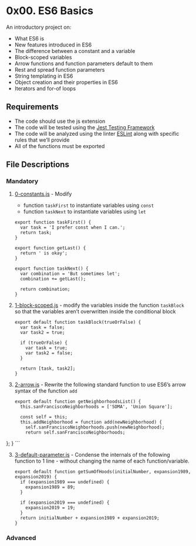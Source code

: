 # 0x00. ES6 Basics
An introductory project on:

- What ES6 is
- New features introduced in ES6
- The difference between a constant and a variable
- Block-scoped variables
- Arrow functions and function parameters default to them
- Rest and spread function parameters
- String templating in ES6
- Object creation and their properties in ES6
- Iterators and for-of loops

## Requirements
- The code should use the js extension
- The code will be tested using the [Jest Testing Framework](https://jestjs.io/)
- The code will be analyzed using the linter [ESLint](https://eslint.org/) along with specific rules that we’ll provide
- All of the functions must be exported

## File Descriptions
### Mandatory

1. [0-constants.js](./0-constants.js) - Modify
	- function `taskFirst` to instantiate variables using `const`
	- function `taskNext` to instantiate variables using `let`

	```
	export function taskFirst() {
	  var task = 'I prefer const when I can.';
	  return task;
	}
	
	export function getLast() {
	  return ' is okay';
	}
	
	export function taskNext() {
	  var combination = 'But sometimes let';
	  combination += getLast();
	
	  return combination;
	}
	```
2. [1-block-scoped.js](./1-block-scoped.js) - modify the variables inside the function `taskBlock` so that the variables aren’t overwritten inside the conditional block
	```
	export default function taskBlock(trueOrFalse) {
  	  var task = false;
	  var task2 = true;

	  if (trueOrFalse) {
	    var task = true;
	    var task2 = false;
	  }

	  return [task, task2];
	}
	```
3. [2-arrow.js](./2-arrow.js) - Rewrite the following standard function to use ES6’s arrow syntax of the function `add`
	```
	export default function getNeighborhoodsList() {
	  this.sanFranciscoNeighborhoods = ['SOMA', 'Union Square'];

	  const self = this;
	  this.addNeighborhood = function add(newNeighborhood) {
	    self.sanFranciscoNeighborhoods.push(newNeighborhood);
	    return self.sanFranciscoNeighborhoods;
  };
}
	```

3. [3-default-parameter.js](./3-default-parameter.js) - Condense the internals of the following function to 1 line - without changing the name of each function/variable.
	```
	export default function getSumOfHoods(initialNumber, expansion1989, expansion2019) {
	  if (expansion1989 === undefined) {
	    expansion1989 = 89;
	  }

	  if (expansion2019 === undefined) {
	    expansion2019 = 19;
	  }
	  return initialNumber + expansion1989 + expansion2019;
	}
	```

### Advanced

